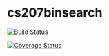 # cs207binsearch
[![Build Status](https://travis-ci.org/xwang146/cs207binsearch.svg?branch=master)](https://travis-ci.org/xwang146/cs207binsearch)

[![Coverage Status](https://coveralls.io/repos/github/xwang146/cs207binsearch/badge.svg?branch=master)](https://coveralls.io/github/xwang146/cs207binsearch?branch=master)
